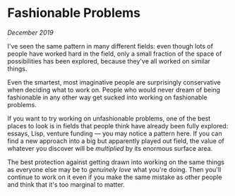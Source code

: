 # Fashionable Problems

_December 2019_

I've seen the same pattern in many different fields: even though lots of people have worked hard in the field, only a small fraction of the space of possibilities has been explored, because they've all worked on similar things.

Even the smartest, most imaginative people are surprisingly conservative when deciding what to work on. People who would never dream of being fashionable in any other way get sucked into working on fashionable problems.

If you want to try working on unfashionable problems, one of the best places to look is in fields that people think have already been fully explored: essays, Lisp, venture funding — you may notice a pattern here. If you can find a new approach into a big but apparently played out field, the value of whatever you discover will be *multiplied* by its enormous surface area.

The best protection against getting drawn into working on the same things as everyone else may be to *genuinely love* what you're doing. Then you'll continue to work on it even if you make the same mistake as other people and think that it's too marginal to matter.